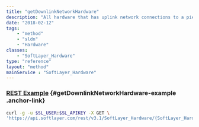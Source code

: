 ```yaml
---
title: "getDownlinkNetworkHardware"
description: "All hardware that has uplink network connections to a piece of hardware."
date: "2018-02-12"
tags:
    - "method"
    - "sldn"
    - "Hardware"
classes:
    - "SoftLayer_Hardware"
type: "reference"
layout: "method"
mainService : "SoftLayer_Hardware"
---
```


### [REST Example](#getDownlinkNetworkHardware-example) <a href="/article/rest/"><i class="fas fa-question"></i></a> {#getDownlinkNetworkHardware-example .anchor-link} 
```bash
curl -g -u $SL_USER:$SL_APIKEY -X GET \
'https://api.softlayer.com/rest/v3.1/SoftLayer_Hardware/{SoftLayer_HardwareID}/getDownlinkNetworkHardware'
```
